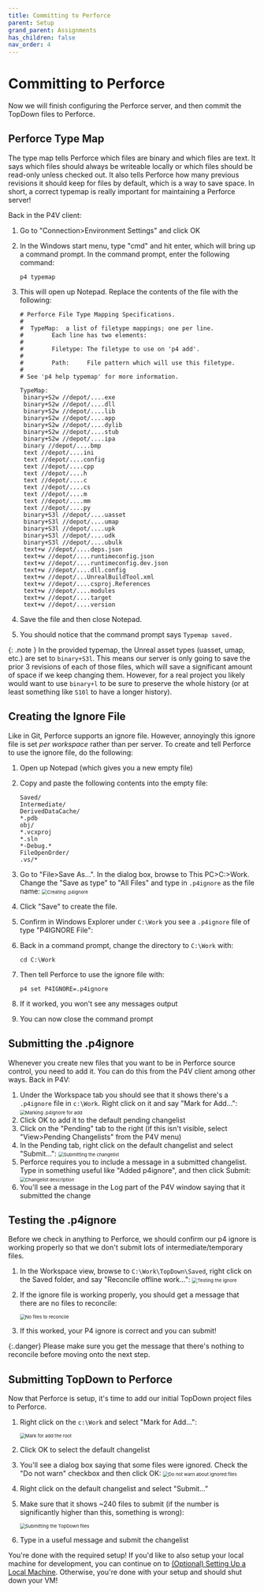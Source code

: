 ```yaml
---
title: Committing to Perforce
parent: Setup
grand_parent: Assignments
has_children: false
nav_order: 4
---
```


# Committing to Perforce

Now we will finish configuring the Perforce server, and then commit the TopDown files to Perforce.

## Perforce Type Map

The type map tells Perforce which files are binary and which files are text. It says which files should always be writeable locally or which files should be read-only unless checked out. It also tells Perforce how many previous revisions it should keep for files by default, which is a way to save space. In short, a correct typemap is really important for maintaining a Perforce server!

Back in the P4V client:

1. Go to "Connection>Environment Settings" and click OK

2. In the Windows start menu, type "cmd" and hit enter, which will bring up a command prompt. In the command prompt, enter the following command:
   ```
   p4 typemap
   ```

3. This will open up Notepad. Replace the contents of the file with the following:
   ```
   # Perforce File Type Mapping Specifications.
   #
   #  TypeMap:	a list of filetype mappings; one per line.
   #		Each line has two elements:
   #
   #  		Filetype: The filetype to use on 'p4 add'.
   #
   #  		Path:     File pattern which will use this filetype.
   #
   # See 'p4 help typemap' for more information.
   
   TypeMap:
   	binary+S2w //depot/....exe
   	binary+S2w //depot/....dll
   	binary+S2w //depot/....lib
   	binary+S2w //depot/....app
   	binary+S2w //depot/....dylib
   	binary+S2w //depot/....stub
   	binary+S2w //depot/....ipa
   	binary //depot/....bmp
   	text //depot/....ini
   	text //depot/....config
   	text //depot/....cpp
   	text //depot/....h
   	text //depot/....c
   	text //depot/....cs
   	text //depot/....m
   	text //depot/....mm
   	text //depot/....py
   	binary+S3l //depot/....uasset
   	binary+S3l //depot/....umap
   	binary+S3l //depot/....upk
   	binary+S3l //depot/....udk
   	binary+S3l //depot/....ubulk
   	text+w //depot/....deps.json
   	text+w //depot/....runtimeconfig.json
   	text+w //depot/....runtimeconfig.dev.json
   	text+w //depot/....dll.config
   	text+w //depot/...UnrealBuildTool.xml
   	text+w //depot/....csproj.References
   	text+w //depot/....modules
   	text+w //depot/....target
   	text+w //depot/....version
   ```

4. Save the file and then close Notepad.

5. You should notice that the command prompt says `Typemap saved.`

{: .note }
In the provided typemap, the Unreal asset types (uasset, umap, etc.) are set to `binary+S3l`. This means our server is only going to save the prior 3 revisions of each of those files, which will save a significant amount of space if we keep changing them. However, for a real project you likely would want to use `binary+l` to be sure to preserve the whole history (or at least something like `S10l` to have a longer history).

## Creating the Ignore File

Like in Git, Perforce supports an ignore file. However, annoyingly this ignore file is set *per workspace* rather than per server. To create and tell Perforce to use the ignore file, do the following:

1. Open up Notepad (which gives you a new empty file)

2. Copy and paste the following contents into the empty file:
   ```
   Saved/
   Intermediate/
   DerivedDataCache/
   *.pdb
   obj/
   *.vcxproj
   *.sln
   *-Debug.*
   FileOpenOrder/
   .vs/*
   ```

3. Go to "File>Save As...". In the dialog box, browse to This PC>C:>Work. Change the "Save as type" to "All Files" and type in `.p4ignore` as the file name:
   <img src="images/00/24.png" alt="Creating .p4ignore" style="zoom:67%;" />

4. Click "Save" to create the file.

5. Confirm in Windows Explorer under `C:\Work` you see a `.p4ignore` file of type "P4IGNORE File":

6. Back in a command prompt, change the directory to `C:\Work` with:
   ```
   cd C:\Work
   ```

7. Then tell Perforce to use the ignore file with:
   ```
   p4 set P4IGNORE=.p4ignore
   ```

8. If it worked, you won't see any messages output

9. You can now close the command prompt

## Submitting the .p4ignore

Whenever you create new files that you want to be in Perforce source control, you need to add it. You can do this from the P4V client among other ways. Back in P4V:

1. Under the Workspace tab you should see that it shows there's a `.p4ignore` file in `c:\Work`. Right click on it and say "Mark for Add...":
   <img src="images/00/25.png" alt="Marking .p4ignore for add" style="zoom:67%;" />
2. Click OK to add it to the default pending changelist
3. Click on the "Pending" tab to the right (if this isn't visible, select "View>Pending Changelists" from the P4V menu)
4. In the Pending tab, right click on the default changelist and select "Submit...":
   <img src="images/00/26.png" alt="Submitting the changelist" style="zoom:67%;" />
5. Perforce requires you to include a message in a submitted changelist. Type in something useful like "Added p4ignore", and then click Submit:
   <img src="images/00/27.png" alt="Changelist description" style="zoom:67%;" />
6. You'll see a message in the Log part of the P4V window saying that it submitted the change

## Testing the .p4ignore

Before we check in anything to Perforce, we should confirm our p4 ignore is working properly so that we don't submit lots of intermediate/temporary files.

1. In the Workspace view, browse to `C:\Work\TopDown\Saved`, right click on the Saved folder, and say "Reconcile offline work...":
   <img src="images/00/28.png" alt="Testing the ignore" style="zoom:67%;" />
2. If the ignore file is working properly, you should get a message that there are no files to reconcile:

   <img src="images/00/29.png" alt="No files to reconcile" style="zoom:67%;" />
3. If this worked, your P4 ignore is correct and you can submit!

{:.danger}
Please make sure you get the message that there's nothing to reconcile before moving onto the next step.

## Submitting TopDown to Perforce

Now that Perforce is setup, it's time to add our initial TopDown project files to Perforce.

1. Right click on the `c:\Work` and select "Mark for Add...":

   <img src="images/00/30.png" alt="Mark for add the root" style="zoom:67%;" />
2. Click OK to select the default changelist
3. You'll see a dialog box saying that some files were ignored. Check the "Do not warn" checkbox and then click OK:
   <img src="images/00/31.png" alt="Do not warn about ignored files" style="zoom:67%;" />
4. Right click on the default changelist and select "Submit..."
5. Make sure that it shows ~240 files to submit (if the number is significantly higher than this, something is wrong):

   <img src="images/00/32.png" alt="Submitting the TopDown files" style="zoom:67%;" />
6. Type in a useful message and submit the changelist

You're done with the required setup! If you'd like to also setup your local machine for development, you can continue on to [(Optional) Setting Up a Local Machine](00-05.html). Otherwise, you're done with your setup and should shut down your VM!
